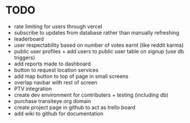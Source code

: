 # TODO

- rate limiting for users through vercel
- subscribe to updates from database rather than manually refreshing
- leaderboard
- user respectability based on number of votes earnt (like reddit karma)
- public user profiles + add users to public user table on signup (use db triggers)
- add reports made to dashboard
- button to request location services
- add map button to top of page in small screens
- overlap navbar with rest of screen
- PTV integration
- create dev environment for contributers + testing (including db)
- purchase transiteye.org domain
- create project page in github to act as trello board
- add wiki to github for documentation
